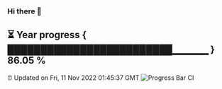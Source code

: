 ### Hi there 👋
⏳ Year progress { █████████████████████████▁▁▁▁▁ } 86.05 %
---
⏰ Updated on Fri, 11 Nov 2022 01:45:37 GMT
![Progress Bar CI](https://github.com/liununu/liununu/workflows/Progress%20Bar%20CI/badge.svg)
